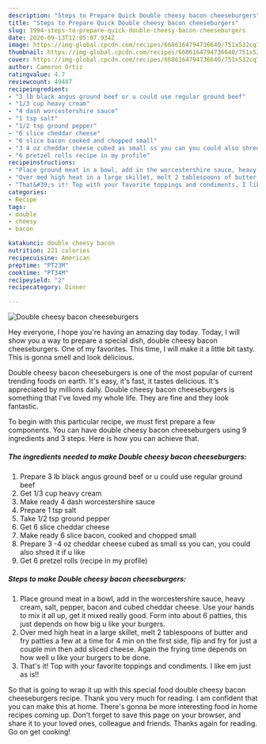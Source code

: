 ```yaml
---
description: "Steps to Prepare Quick Double cheesy bacon cheeseburgers"
title: "Steps to Prepare Quick Double cheesy bacon cheeseburgers"
slug: 1994-steps-to-prepare-quick-double-cheesy-bacon-cheeseburgers
date: 2020-09-13T12:05:07.934Z
image: https://img-global.cpcdn.com/recipes/6686164794736640/751x532cq70/double-cheesy-bacon-cheeseburgers-recipe-main-photo.jpg
thumbnail: https://img-global.cpcdn.com/recipes/6686164794736640/751x532cq70/double-cheesy-bacon-cheeseburgers-recipe-main-photo.jpg
cover: https://img-global.cpcdn.com/recipes/6686164794736640/751x532cq70/double-cheesy-bacon-cheeseburgers-recipe-main-photo.jpg
author: Cameron Ortiz
ratingvalue: 4.7
reviewcount: 49487
recipeingredient:
- "3 lb black angus ground beef or u could use regular ground beef"
- "1/3 cup heavy cream"
- "4 dash worcestershire sauce"
- "1 tsp salt"
- "1/2 tsp ground pepper"
- "6 slice cheddar cheese"
- "6 slice bacon cooked and chopped small"
- "3 4 oz cheddar cheese cubed as small ss you can you could also shred it if u like"
- "6 pretzel rolls recipe in my profile"
recipeinstructions:
- "Place ground meat in a bowl, add in the worcestershire sauce, heavy cream, salt, pepper, bacon and cubed cheddar cheese. Use your hands to mix it all up, get it mixed really good. Form into about 6 patties, this just depends on how big u like your burgers."
- "Over med high heat in a large skillet, melt 2 tablespoons of butter and fry patties a few at a time for 4 min on the first side, flip and fry for just a couple min then add sliced cheese. Again the frying time depends on how well u like your burgers to be done."
- "That&#39;s it! Top with your favorite toppings and condiments. I like em just as is!!"
categories:
- Recipe
tags:
- double
- cheesy
- bacon

katakunci: double cheesy bacon 
nutrition: 221 calories
recipecuisine: American
preptime: "PT23M"
cooktime: "PT34M"
recipeyield: "2"
recipecategory: Dinner

---
```



![Double cheesy bacon cheeseburgers](https://img-global.cpcdn.com/recipes/6686164794736640/751x532cq70/double-cheesy-bacon-cheeseburgers-recipe-main-photo.jpg)

Hey everyone, I hope you're having an amazing day today. Today, I will show you a way to prepare a special dish, double cheesy bacon cheeseburgers. One of my favorites. This time, I will make it a little bit tasty. This is gonna smell and look delicious.



Double cheesy bacon cheeseburgers is one of the most popular of current trending foods on earth. It's easy, it's fast, it tastes delicious. It's appreciated by millions daily. Double cheesy bacon cheeseburgers is something that I've loved my whole life. They are fine and they look fantastic.


To begin with this particular recipe, we must first prepare a few components. You can have double cheesy bacon cheeseburgers using 9 ingredients and 3 steps. Here is how you can achieve that.

<!--inarticleads1-->

##### The ingredients needed to make Double cheesy bacon cheeseburgers:

1. Prepare 3 lb black angus ground beef or u could use regular ground beef
1. Get 1/3 cup heavy cream
1. Make ready 4 dash worcestershire sauce
1. Prepare 1 tsp salt
1. Take 1/2 tsp ground pepper
1. Get 6 slice cheddar cheese
1. Make ready 6 slice bacon, cooked and chopped small
1. Prepare 3 -4 oz cheddar cheese cubed as small ss you can, you could also shred it if u like
1. Get 6 pretzel rolls (recipe in my profile)




<!--inarticleads2-->

##### Steps to make Double cheesy bacon cheeseburgers:

1. Place ground meat in a bowl, add in the worcestershire sauce, heavy cream, salt, pepper, bacon and cubed cheddar cheese. Use your hands to mix it all up, get it mixed really good. Form into about 6 patties, this just depends on how big u like your burgers.
1. Over med high heat in a large skillet, melt 2 tablespoons of butter and fry patties a few at a time for 4 min on the first side, flip and fry for just a couple min then add sliced cheese. Again the frying time depends on how well u like your burgers to be done.
1. That&#39;s it! Top with your favorite toppings and condiments. I like em just as is!!




So that is going to wrap it up with this special food double cheesy bacon cheeseburgers recipe. Thank you very much for reading. I am confident that you can make this at home. There's gonna be more interesting food in home recipes coming up. Don't forget to save this page on your browser, and share it to your loved ones, colleague and friends. Thanks again for reading. Go on get cooking!
